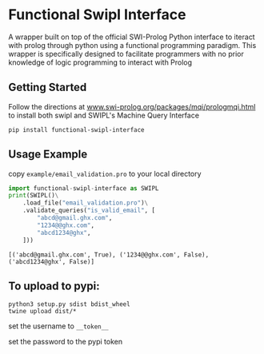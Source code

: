 # Functional Swipl Interface
A wrapper built on top of the official SWI-Prolog Python interface to iteract with prolog through python using a functional programming paradigm. This wrapper is specifically designed to facilitate programmers with no prior knowledge of logic programming to interact with Prolog

## Getting Started
Follow the directions at www.swi-prolog.org/packages/mqi/prologmqi.html to install both swipl and SWIPL's Machine Query Interface

```console
pip install functional-swipl-interface
```

## Usage Example

copy `example/email_validation.pro` to your local directory

```python
import functional-swipl-interface as SWIPL
print(SWIPL()\
    .load_file("email_validation.pro")\
    .validate_queries("is_valid_email", [
        "abcd@gmail.ghx.com",
        "1234@@ghx.com",
        "abcd1234@ghx",
    ]))
```

```console
[('abcd@gmail.ghx.com', True), ('1234@@ghx.com', False), ('abcd1234@ghx', False)]
```

## To upload to pypi:

<!-- todo add test -->

```
python3 setup.py sdist bdist_wheel
twine upload dist/*
```
set the username to `__token__`

set the password to the pypi token
